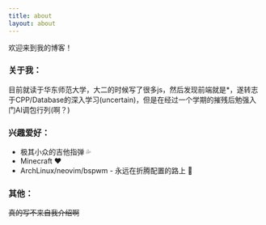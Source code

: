 ```yaml
---
title: about
layout: about
---
```


欢迎来到我的博客！

### 关于我：

目前就读于华东师范大学，大二的时候写了很多js，然后发现前端就是\*，遂转志于CPP/Database的深入学习(uncertain)，但是在经过一个学期的摧残后勉强入门AI调包行列(啊？)

### 兴趣爱好：

- 极其小众的吉他指弹 💦
- Minecraft ❤
- ArchLinux/neovim/bspwm - 永远在折腾配置的路上 🚀

### 其他：

~~真的写不来自我介绍啊~~
